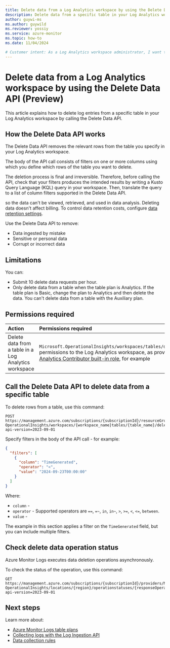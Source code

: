 ```yaml
---
title: Delete data from a Log Analytics workspace by using the Delete Data API (Preview) 
description: Delete data from a specific table in your Log Analytics workspace. 
author: guywi-ms
ms.author: guywild
ms.reviewer: yossiy
ms.service: azure-monitor
ms.topic: how-to 
ms.date: 11/04/2024

# Customer intent: As a Log Analytics workspace administrator, I want to delete data from tables in my Log Analytics workspace if the data is ingested by mistake, corrupt, or includes personal identifiable details.
---
```


# Delete data from a Log Analytics workspace by using the Delete Data API (Preview) 

This article explains how to delete log entries from a specific table in your Log Analytics workspace by calling the Delete Data API.

## How the Delete Data API works

The Delete Data API removes the relevant rows from the table you specify in your Log Analytics workspace.

The body of the API call consists of filters on one or more columns using which you define which rows of the table you want to delete.

The deletion process is final and irreversible. Therefore, before calling the API, check that your filters produces the intended results by writing a Kusto Query Language (KQL) query in your workspace. Then, translate the query to a list of column filters supported in the Delete Data API.

so the data can't be viewed, retrieved, and used in data analysis. Deleting data doesn't affect billing. To control data retention costs, configure [data retention settings](data-retention-configure.md).

Use the Delete Data API to remove:

- Data ingested by mistake 
- Sensitive or personal data
- Corrupt or incorrect data



## Limitations

You can: 

- Submit 10 delete data requests per hour. 
- Only delete data from a table when the table plan is Analytics. If the table plan is Basic, change the plan to Analytics and then delete the data. You can't delete data from a table with the Auxiliary plan.

## Permissions required

| Action | Permissions required |
|:-------|:---------------------|
| Delete data from a table in a Log Analytics workspace | `Microsoft.OperationalInsights/workspaces/tables/deleteData/action` permissions to the Log Analytics workspace, as provided by the [Log Analytics Contributor built-in role](./manage-access.md#log-analytics-contributor), for example |

## Call the Delete Data API to delete data from a specific table

To delete rows from a table, use this command: 

```http  
POST https://management.azure.com/subscriptions/{subscriptionId}/resourceGroups/{resourcegroup}/providers/Microsoft.
OperationalInsights/workspaces/{workspace_name}tables/{table_name}/deleteData?api-version=2023-09-01
```

Specify filters in the body of the API call - for example:

```json 
{
  "filters": [
    {
      "column": "TimeGenerated",
      "operator": "<",
      "value": "2024-09-23T00:00:00"
    }
  ]
}
```

Where:

- `column` - 
- `operator` - Supported operators are `==`, `=~`, `in`, `in~`, `>`, `>=`, `<`, `<=`, `between`. 
- `value` - 

The example in this section applies a filter on the `TimeGenerated` field, but you can include multiple filters.

## Check delete data operation status 

Azure Monitor Logs executes data deletion operations asynchronously. 

To check the status of the operation, use this command:
 
```http
GET https://management.azure.com/subscriptions/{subscriptionId}/providers/Microsoft.
OperationalInsights/locations/{region}/operationstatuses/{responseOperation}?api-version=2023-09-01
```


## Next steps

Learn more about:

- [Azure Monitor Logs table plans](../logs/data-platform-logs.md#table-plans)
- [Collecting logs with the Log Ingestion API](../logs/logs-ingestion-api-overview.md)
- [Data collection rules](../essentials/data-collection-endpoint-overview.md)
